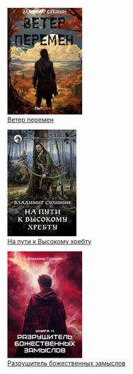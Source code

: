 ![](Ветер%20перемен.jpg)  
[Ветер перемен](Ветер%20перемен.md)

![](На%20пути%20к%20Высокому%20хребту.jpg)  
[На пути к Высокому хребту](На%20пути%20к%20Высокому%20хребту.md)

![](Разрушитель%20божественных%20замыслов.jpg)  
[Разрушитель божественных замыслов](Разрушитель%20божественных%20замыслов.md)
